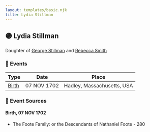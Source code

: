 ```yaml
---
layout: templates/basic.njk
title: Lydia Stillman
---
```

## 🟣 Lydia Stillman

Daughter of [George Stillman](/people/6/67040632) and [Rebecca Smith](/people/7/76162584)

### 📆 Events

Type | Date | Place
------ | ------ | ------
[Birth](#event-8d750015-c8c5-4b47-a62a-1018897fab5f) | 07 NOV 1702 | Hadley, Massachusetts, USA

### 📰 Event Sources

#### <a id="event-8d750015-c8c5-4b47-a62a-1018897fab5f"></a> Birth, 07 NOV 1702
* The Foote Family: or the Descendants of Nathaniel Foote  - 280